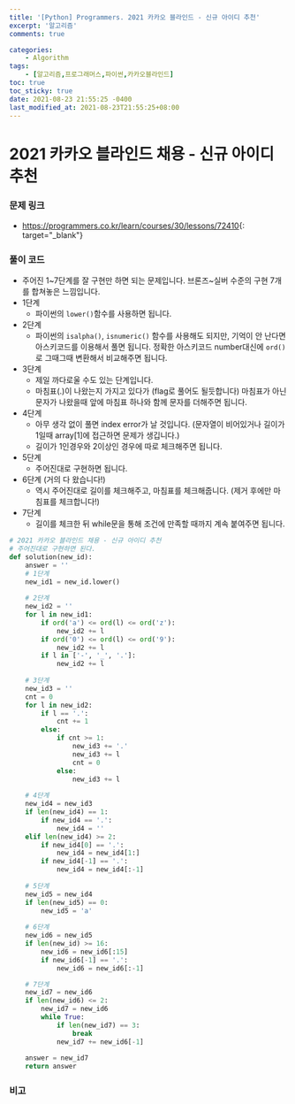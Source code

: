 ```yaml
---
title: '[Python] Programmers. 2021 카카오 블라인드 - 신규 아이디 추천'
excerpt: '알고리즘'
comments: true

categories:
    - Algorithm
tags:
    - [알고리즘,프로그래머스,파이썬,카카오블라인드]
toc: true
toc_sticky: true
date: 2021-08-23 21:55:25 -0400
last_modified_at: 2021-08-23T21:55:25+08:00
---
```


# 2021 카카오 블라인드 채용 - 신규 아이디 추천

### 문제 링크
- <https://programmers.co.kr/learn/courses/30/lessons/72410>{: target="\_blank"}

### 풀이 코드
- 주어진 1~7단계를 잘 구현만 하면 되는 문제입니다. 브론즈~실버 수준의 구현 7개를 합쳐놓은 느낌입니다.
- 1단계
  - 파이썬의 `lower()`함수를 사용하면 됩니다.
- 2단계
  - 파이썬의 `isalpha()`, `isnumeric()` 함수를 사용해도 되지만, 기억이 안 난다면 아스키코드를 이용해서 풀면 됩니다. 정확한 아스키코드 number대신에 `ord()`로 그때그때 변환해서 비교해주면 됩니다.
- 3단계
  - 제일 까다로울 수도 있는 단계입니다.
  - 마침표(.)이 나왔는지 가지고 있다가 (flag로 풀어도 될듯합니다) 마침표가 아닌 문자가 나왔을때 앞에 마침표 하나와 함께 문자를 더해주면 됩니다.
- 4단계
  - 아무 생각 없이 풀면 index error가 날 것입니다. (문자열이 비어있거나 길이가 1일때 array[1]에 접근하면 문제가 생깁니다.)
  - 길이가 1인경우와 2이상인 경우에 따로 체크해주면 됩니다.
- 5단계
  - 주어진대로 구현하면 됩니다.
- 6단계 (거의 다 왔습니다!)
  - 역시 주어진대로 길이를 체크해주고, 마침표를 체크해줍니다. (제거 후에만 마침표를 체크합니다!)
- 7단계
  - 길이를 체크한 뒤 while문을 통해 조건에 만족할 때까지 계속 붙여주면 됩니다.
  
```python
# 2021 카카오 블라인드 채용 - 신규 아이디 추천
# 주어진대로 구현하면 된다.
def solution(new_id):
    answer = ''
    # 1단계
    new_id1 = new_id.lower()
    
    # 2단계
    new_id2 = ''
    for l in new_id1:
        if ord('a') <= ord(l) <= ord('z'):
            new_id2 += l
        if ord('0') <= ord(l) <= ord('9'):
            new_id2 += l
        if l in ['-', '_', '.']:
            new_id2 += l
    
    # 3단계
    new_id3 = ''
    cnt = 0
    for l in new_id2:
        if l == '.':
            cnt += 1
        else:
            if cnt >= 1:
                new_id3 += '.'
                new_id3 += l
                cnt = 0
            else:
                new_id3 += l
    
    # 4단계
    new_id4 = new_id3
    if len(new_id4) == 1:
        if new_id4 == '.':
            new_id4 = ''
    elif len(new_id4) >= 2:
        if new_id4[0] == '.':
            new_id4 = new_id4[1:]
        if new_id4[-1] == '.':
            new_id4 = new_id4[:-1]
    
    # 5단계
    new_id5 = new_id4
    if len(new_id5) == 0:
        new_id5 = 'a'
    
    # 6단계
    new_id6 = new_id5
    if len(new_id) >= 16:
        new_id6 = new_id6[:15]
        if new_id6[-1] == '.':
            new_id6 = new_id6[:-1]

    # 7단계
    new_id7 = new_id6
    if len(new_id6) <= 2:
        new_id7 = new_id6
        while True:
            if len(new_id7) == 3:
                break
            new_id7 += new_id6[-1]
            
    answer = new_id7
    return answer
```

### 비고